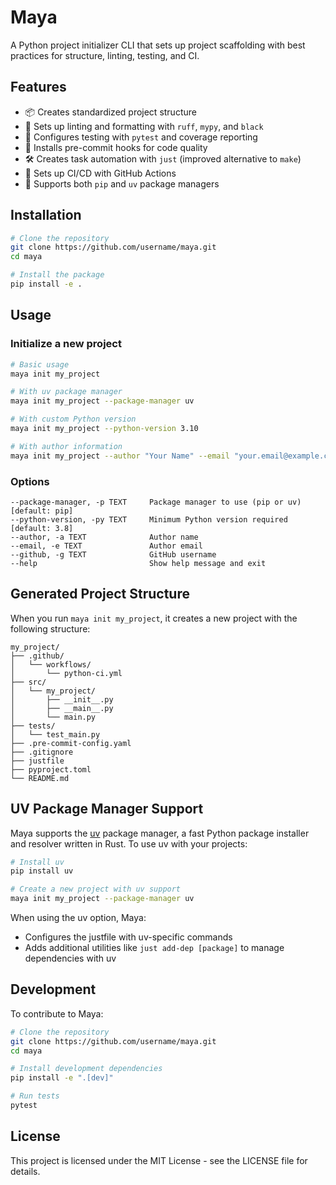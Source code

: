 # Maya

A Python project initializer CLI that sets up project scaffolding with best practices for structure, linting, testing, and CI.

## Features

- 📦 Creates standardized project structure
- 🧹 Sets up linting and formatting with `ruff`, `mypy`, and `black`
- 🧪 Configures testing with `pytest` and coverage reporting
- 🔄 Installs pre-commit hooks for code quality
- 🛠️ Creates task automation with `just` (improved alternative to `make`)
- 🚀 Sets up CI/CD with GitHub Actions
- 🔌 Supports both `pip` and `uv` package managers

## Installation

```bash
# Clone the repository
git clone https://github.com/username/maya.git
cd maya

# Install the package
pip install -e .
```

## Usage

### Initialize a new project

```bash
# Basic usage
maya init my_project

# With uv package manager
maya init my_project --package-manager uv

# With custom Python version
maya init my_project --python-version 3.10

# With author information
maya init my_project --author "Your Name" --email "your.email@example.com" --github yourusername
```

### Options

```
--package-manager, -p TEXT     Package manager to use (pip or uv) [default: pip]
--python-version, -py TEXT     Minimum Python version required [default: 3.8]
--author, -a TEXT              Author name
--email, -e TEXT               Author email
--github, -g TEXT              GitHub username
--help                         Show help message and exit
```

## Generated Project Structure

When you run `maya init my_project`, it creates a new project with the following structure:

```
my_project/
├── .github/
│   └── workflows/
│       └── python-ci.yml
├── src/
│   └── my_project/
│       ├── __init__.py
│       ├── __main__.py
│       └── main.py
├── tests/
│   └── test_main.py
├── .pre-commit-config.yaml
├── .gitignore
├── justfile
├── pyproject.toml
└── README.md
```

## UV Package Manager Support

Maya supports the [uv](https://github.com/astral-sh/uv) package manager, a fast Python package installer and resolver written in Rust. To use uv with your projects:

```bash
# Install uv
pip install uv

# Create a new project with uv support
maya init my_project --package-manager uv
```

When using the uv option, Maya:
- Configures the justfile with uv-specific commands
- Adds additional utilities like `just add-dep [package]` to manage dependencies with uv

## Development

To contribute to Maya:

```bash
# Clone the repository
git clone https://github.com/username/maya.git
cd maya

# Install development dependencies
pip install -e ".[dev]"

# Run tests
pytest
```

## License

This project is licensed under the MIT License - see the LICENSE file for details. 
